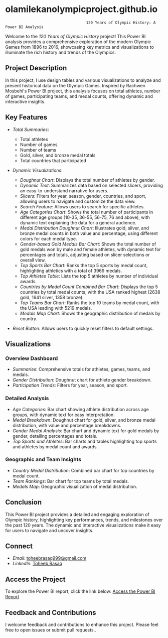 # olamilekanolympicproject.github.io
                                        120 Years of Olympic History: A Power BI Analysis

Welcome to the *120 Years of Olympic History* project! This Power BI analysis provides a comprehensive exploration of the modern Olympic Games from 1896 to 2016, showcasing key metrics and visualizations to illuminate the rich history and trends of the Olympics.

## Project Description

In this project, I use design tables and various visualizations to analyze and present historical data on the Olympic Games. Inspired by Rachwen Mosbehi's Power BI project, this analysis focuses on total athletes, number of games, participating teams, and medal counts, offering dynamic and interactive insights.

## Key Features

- *Total Summaries*:
  - Total athletes
  - Number of games
  - Number of teams
  - Gold, silver, and bronze medal totals
  - Total countries that participated

- *Dynamic Visualizations*:
  - *Doughnut Chart*: Displays the total number of athletes by gender.
  - *Dynamic Text*: Summarizes data based on selected slicers, providing an easy-to-understand narrative for users.
  - *Slicers*: Filters for year, season, gender, countries, and sport, allowing users to navigate and customize the data view.
  - *Search Feature*: Allows users to search for specific athletes.
  - *Age Categories Chart*: Shows the total number of participants in different age groups (10-35, 36-55, 56-75, 76 and above), with dynamic text explaining the data for a general audience.
  - *Medal Distribution Doughnut Chart*: Illustrates gold, silver, and bronze medal counts in both value and percentage, using different colors for each medal type.
  - *Gender-based Gold Medals Bar Chart*: Shows the total number of gold medals won by male and female athletes, with dynamic text for percentages and totals, adjusting based on slicer selections or overall view.
  - *Top Sports Bar Chart*: Ranks the top 5 sports by medal count, highlighting athletics with a total of 3969 medals.
  - *Top Athletes Table*: Lists the top 5 athletes by number of individual awards.
  - *Countries by Medal Count Combined Bar Chart*: Displays the top 5 countries by total medal counts, with the USA ranked highest (2638 gold, 1641 silver, 1358 bronze).
  - *Top Teams Bar Chart*: Ranks the top 10 teams by medal count, with the USA leading with 5219 medals.
  - *Medals Map Chart*: Shows the geographic distribution of medals by country.

- *Reset Button*: Allows users to quickly reset filters to default settings.

## Visualizations

### Overview Dashboard
- *Summaries*: Comprehensive totals for athletes, games, teams, and medals.
- *Gender Distribution*: Doughnut chart for athlete gender breakdown.
- *Participation Trends*: Filters for year, season, and sport.

### Detailed Analysis
- *Age Categories*: Bar chart showing athlete distribution across age groups, with dynamic text for easy interpretation.
- *Medal Breakdown*: Doughnut chart for gold, silver, and bronze medal distribution, with value and percentage breakdowns.
- *Gender Medal Analysis*: Bar chart and dynamic text for gold medals by gender, detailing percentages and totals.
- *Top Sports and Athletes*: Bar charts and tables highlighting top sports and athletes by medal count and awards.

### Geographic and Team Insights
- *Country Medal Distribution*: Combined bar chart for top countries by medal count.
- *Team Rankings*: Bar chart for top teams by total medals.
- *Medals Map*: Geographic visualization of medal distribution.

## Conclusion

This Power BI project provides a detailed and engaging exploration of Olympic history, highlighting key performances, trends, and milestones over the past 120 years. The dynamic and interactive visualizations make it easy for users to navigate and uncover insights.

## Connect

- *Email*: [toheebrasaq999@gmail.com](mailto:toheebrasaq999@gmail.com)
- *LinkedIn*: [Toheeb Rasaq](https://www.linkedin.com/in/toheeb-rasaq-292aaa265/)

## Access the Project

To explore the Power BI report, click the link below:
[Access the Power BI Report](https://app.powerbi.com/view?r=eyJrIjoiN2JiM2E3NjctNmVjMS00OWVhLWE0ZjMtNDc5YTI0MTQ4OTFmIiwidCI6ImRmODY3OWNkLWE4MGUtNDVkOC05OWFjLWM4M2VkN2ZmOTVhMCJ9)

## Feedback and Contributions

I welcome feedback and contributions to enhance this project. Please feel free to open issues or submit pull requests..
